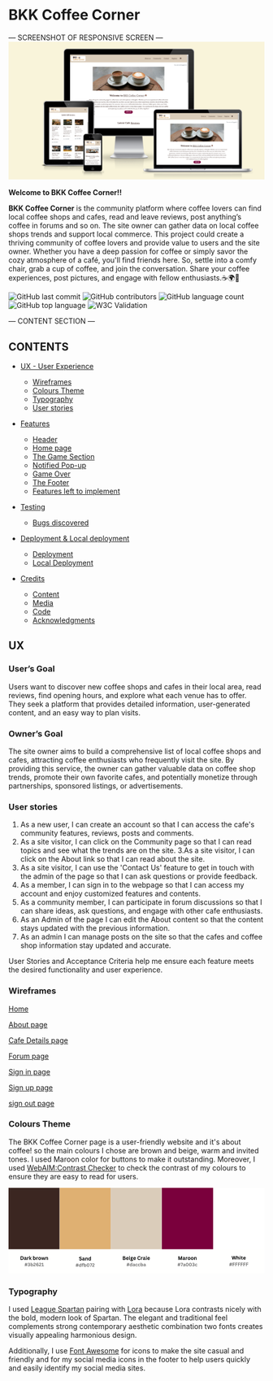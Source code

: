 # BKK Coffee Corner

— SCREENSHOT OF RESPONSIVE SCREEN —
![The website shown on a variety of screen sizes](/documentation/readme/screen-responsive.png)

**Welcome to BKK Coffee Corner!!**

**BKK Coffee Corner** is the community platform where coffee lovers can find local coffee shops and cafes, read and leave reviews, post anything’s coffee in forums and so on. The site owner can gather data on local coffee shops trends and support local commerce. This project could create a thriving community of coffee lovers and provide value to users and the site owner.
Whether you have a deep passion for coffee or simply savor the cozy atmosphere of a café, you'll find friends here. So, settle into a comfy chair, grab a cup of coffee, and join the conversation. Share your coffee experiences, post pictures, and engage with fellow enthusiasts.☕️🌍📸

![GitHub last commit](https://img.shields.io/github/last-commit/chatlada-nina/TheGuessWordGame?color=darkcyan&style=for-the-badge)
![GitHub contributors](https://img.shields.io/github/contributors/chatlada-nina/TheGuessWordGame?style=for-the-badge)
![GitHub language count](https://img.shields.io/github/languages/count/chatlada-nina/TheGuessWordGame?style=for-the-badge)
![GitHub top language](https://img.shields.io/github/languages/top/chatlada-nina/TheGuessWordGame?color=yellow&style=for-the-badge)
![W3C Validation](https://img.shields.io/w3c-validation/html?targetUrl=https%3A%2F%2Fchatlada-nina.github.io%2FTheGuessWordGame%2F&style=for-the-badge)

— CONTENT SECTION —

## CONTENTS

- [UX - User Experience](#ux)

  - [Wireframes](#wireframes)
  - [Colours Theme](#colours-theme)
  - [Typography](#typography)
  - [User stories](#user-stories)

- [Features](#features)

  - [Header](#header)
  - [Home page](#home-page)
  - [The Game Section](#the-game-section)
  - [Notified Pop-up](#notified-pop-up)
  - [Game Over](#game-over)
  - [The Footer](#the-footer)
  - [Features left to implement](#features-left-to-implement)

- [Testing](#testing)

  - [Bugs discovered](#bugs-discovered)

- [Deployment & Local deployment](#deployment-&-Local-deployment)

  - [Deployment](#deployment)
  - [Local Deployment](#local-deployment)

- [Credits](#credits)
  - [Content](#contents)
  - [Media](#media)
  - [Code](#code)
  - [Acknowledgments](#acknowledgments)

## UX

### User’s Goal

Users want to discover new coffee shops and cafes in their local area, read reviews, find opening hours, and explore what each venue has to offer. They seek a platform that provides detailed information, user-generated content, and an easy way to plan visits.

### Owner’s Goal

The site owner aims to build a comprehensive list of local coffee shops and cafes, attracting coffee enthusiasts who frequently visit the site. By providing this service, the owner can gather valuable data on coffee shop trends, promote their own favorite cafes, and potentially monetize through partnerships, sponsored listings, or advertisements.

### User stories

1. As a new user, I can create an account so that I can access the cafe's community features, reviews, posts and comments.
2. As a site visitor, I can click on the Community page so that I can read topics and see what the trends are on the site.
   3.As a site visitor, I can click on the About link so that I can read about the site.
3. As a site visitor, I can use the 'Contact Us' feature to get in touch with the admin of the page so that I can ask questions or provide feedback.
4. As a member, I can sign in to the webpage so that I can access my account and enjoy customized features and contents.
5. As a community member, I can participate in forum discussions so that I can share ideas, ask questions, and engage with other cafe enthusiasts.
6. As an Admin of the page I can edit the About content so that the content stays updated with the previous information.
7. As an admin I can manage posts on the site so that the cafes and coffee shop information stay updated and accurate.

User Stories and Acceptance Criteria help me ensure each feature meets the desired functionality and user experience.

### Wireframes

[Home](/documentation/wireframe/homepage.png)

[About page](/documentation/wireframe/gamepage.png)

[Cafe Details page](/documentation/wireframe/gameover-page.png)

[Forum page](/documentation/wireframe/404page.png)

[Sign in page](/documentation/wireframe/404page.png)

[Sign up page](/documentation/wireframe/404page.png)

[sign out page](/documentation/wireframe/404page.png)

### Colours Theme

The BKK Coffee Corner page is a user-friendly website and it's about coffee! so the main colours I chose are brown and beige, warm and invited tones. I used Maroon color for buttons to make it outstanding. Moreover, I used [WebAIM:Contrast Checker](https://webaim.org/) to check the contrast of my colours to ensure they are easy to read for users.

![The colour theme of the website](/documentation/readme/color-theme.png)

### Typography

I used [League Spartan](https://fonts.google.com/specimen/Poppins) pairing with [Lora](https://fonts.google.com/specimen/Poppins) because Lora contrasts nicely with the bold, modern look of Spartan. The elegant and traditional feel complements strong contemporary aesthetic combination two fonts creates visually appealing harmonious design.

Additionally, I use [Font Awesome](https://fontawesome.com/) for icons to make the site casual and friendly and for my social media icons in the footer to help users quickly and easily identify my social media sites.
